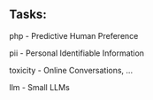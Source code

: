## Tasks:  

php - Predictive Human Preference  

pii - Personal Identifiable Information  

toxicity - Online Conversations, ...

llm - Small LLMs




